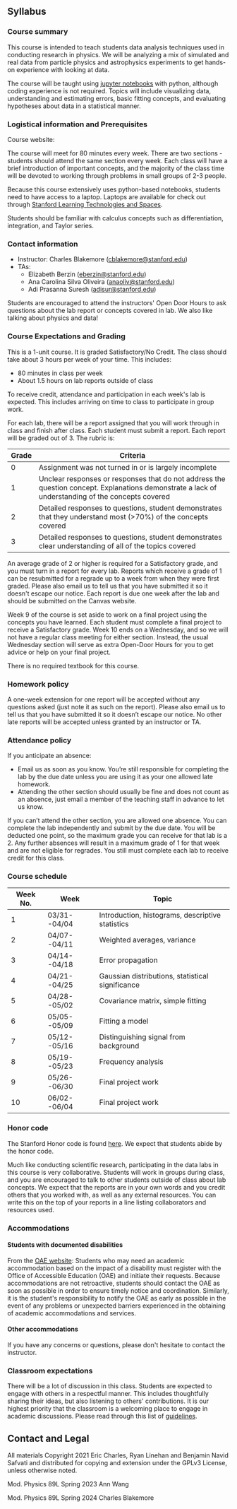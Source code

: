 ## Syllabus

### Course summary
This course is intended to teach students data analysis techniques used in conducting research in physics. We will be analyzing a mix of simulated and real data from particle physics and astrophysics experiments to get hands-on experience with looking at data. 

The course will be taught using [jupyter notebooks](https://jupyter.org) with python, although coding experience is not required. Topics will include visualizing data, understanding and estimating errors, basic fitting concepts, and evaluating hypotheses about data in a statistical manner. 

### Logistical information and Prerequisites

Course website: 

The course will meet for 80 minutes every week. There are two sections - students should attend the same section every week. Each class will have a brief introduction of important concepts, and the majority of the class time will be devoted to working through problems in small groups of 2-3 people. 

Because this course extensively uses python-based notebooks, students need to have access to a laptop. Laptops are available for check out through [Stanford Learning Technologies and Spaces](https://thehub.stanford.edu/services/computers-software-equipment/borrow-equipment).

Students should be familiar with calculus concepts such as differentiation, integration, and Taylor series. 

### Contact information

- Instructor: Charles Blakemore (cblakemore@stanford.edu)
- TAs:
  * Elizabeth Berzin (eberzin@stanford.edu)
  * Ana Carolina Silva Oliveira (anaoliv@stanford.edu)
  * Adi Prasanna Suresh (adisur@stanford.edu)

Students are encouraged to attend the instructors' Open Door Hours to ask questions about the lab report or concepts covered in lab. We also like talking about physics and data! 

### Course Expectations and Grading
This is a 1-unit course. It is graded Satisfactory/No Credit. The class should take about 3 hours per week of your time. This includes:
- 80 minutes in class per week
- About 1.5 hours on lab reports outside of class

To receive credit, attendance and participation in each week's lab is expected. This includes arriving on time to class to participate in group work.

For each lab, there will be a report assigned that you will work through in class and finish after class. Each student must submit a report. Each report will be graded out of 3. The rubric is:

| Grade | Criteria |
| ----- | -------- |
|   0   | Assignment was not turned in or is largely incomplete |
|   1   | Unclear responses or responses that do not address the question concept. Explanations demonstrate a lack of understanding of the concepts covered |
|   2   | Detailed responses to questions, student demonstrates that they understand most (>70%) of the concepts covered |
|   3   | Detailed responses to questions, student demonstrates clear understanding of all of the topics covered |

An average grade of 2 or higher is required for a Satisfactory grade, and you must turn in a report for every lab. Reports which receive a grade of 1 can be resubmitted for a regrade up to a week from when they were first graded. Please also email us to tell us that you have submitted it so it doesn't escape our notice. Each report is due one week after the lab and should be submitted on the Canvas website.


Week 9 of the course is set aside to work on a final project using the concepts you have learned. Each student must complete a final project to receive a Satisfactory grade. Week 10 ends on a Wednesday, and so we will not have a regular class meeting for either section. Instead, the usual Wednesday section will serve as extra Open-Door Hours for you to get advice or help on your final project. 

There is no required textbook for this course.

### Homework policy
A one-week extension for one report will be accepted without any questions asked (just note it as such on the report). Please also email us to tell us that you have submitted it so it doesn’t escape our notice. No other late reports will be accepted unless granted by an instructor or TA.

### Attendance policy
If you anticipate an absence:

- Email us as soon as you know. You’re still responsible for completing the lab by the due date unless you are using it as your one allowed late homework.
- Attending the other section should usually be fine and does not count as an absence, just email a member of the teaching staff in advance to let us know.

If you can’t attend the other section, you are allowed one absence. You can complete the lab independently and submit by the due date. You will be deducted one point, so the maximum grade you can receive for that lab is a 2. Any further absences will result in a maximum grade of 1 for that week and are not eligible for regrades. You still must complete each lab to receive credit for this class.

### Course schedule

| Week No. | Week | Topic |
| -------- | ---- | ----- |
| 1 | 03/31--04/04 | Introduction, histograms, descriptive statistics |
| 2 | 04/07--04/11 | Weighted averages, variance |
| 3 | 04/14--04/18 | Error propagation | 
| 4 | 04/21--04/25 | Gaussian distributions, statistical significance |
| 5 | 04/28--05/02 | Covariance matrix, simple fitting |
| 6 | 05/05--05/09 | Fitting a model |
| 7 | 05/12--05/16 | Distinguishing signal from background |
| 8 | 05/19--05/23 | Frequency analysis |
| 9 | 05/26--06/30 | Final project work | 
| 10 | 06/02--06/04 | Final project work |

### Honor code
The Stanford Honor code is found [here](https://communitystandards.stanford.edu/policies-guidance/honor-code). We expect that students abide by the honor code.

Much like conducting scientific research, participating in the data labs in this course is very collaborative. Students will work in groups during class, and you are encouraged to talk to other students outside of class about lab concepts. We expect that the reports are in your own words and you credit others that you worked with, as well as any external resources. You can write this on the top of your reports in a line listing collaborators and resources used.

### Accommodations
#### Students with documented disabilities
From the [OAE website](https://oae.stanford.edu/students/accommodations-services/academic-accommodations): Students who may need an academic accommodation based on the impact of a disability must register with the Office of Accessible Education (OAE) and initiate their requests.  Because accommodations are not retroactive, students should contact the OAE as soon as possible in order to ensure timely notice and coordination.  Similarly, it is the student's responsibility to notify the OAE as early as possible in the event of any problems or unexpected barriers experienced in the obtaining of academic accommodations and services. 
#### Other accommodations
If you have any concerns or questions, please don't hesitate to contact the instructor.

### Classroom expectations
There will be a lot of discussion in this class. Students are expected to engage with others in a respectful manner. This includes thoughtfully sharing their ideas, but also listening to others' contributions. It is our highest priority that the classroom is a welcoming place to engage in academic discussions. Please read through this list of [guidelines](social.html).

## Contact and Legal

All materials Copyright 2021 Eric Charles, Ryan Linehan and Benjamin
Navid Safvati and distributed for copying and extension under the
GPLv3 License, unless otherwise noted.

Mod. Physics 89L Spring 2023 Ann Wang

Mod. Physics 89L Spring 2024 Charles Blakemore